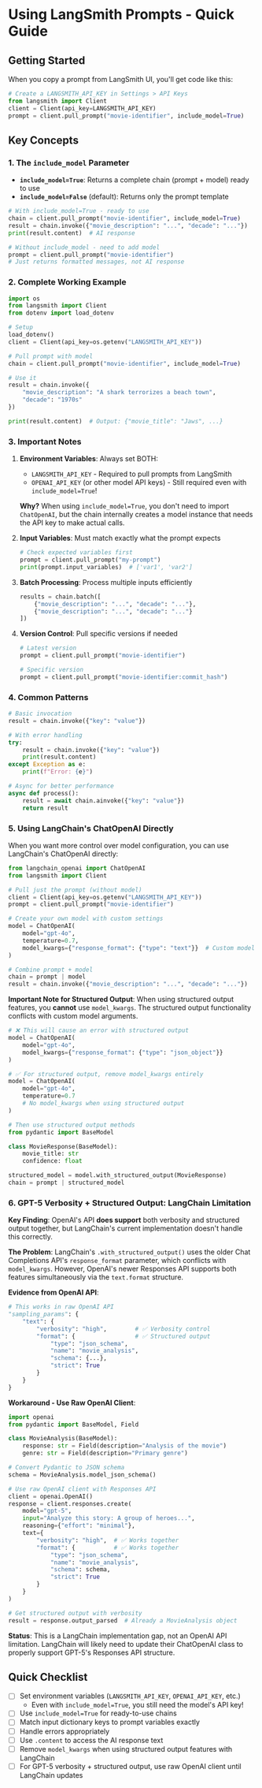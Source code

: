 # Using LangSmith Prompts - Quick Guide

## Getting Started

When you copy a prompt from LangSmith UI, you'll get code like this:
```python
# Create a LANGSMITH_API_KEY in Settings > API Keys
from langsmith import Client
client = Client(api_key=LANGSMITH_API_KEY)
prompt = client.pull_prompt("movie-identifier", include_model=True)
```

## Key Concepts

### 1. The `include_model` Parameter

- **`include_model=True`**: Returns a complete chain (prompt + model) ready to use
- **`include_model=False`** (default): Returns only the prompt template

```python
# With include_model=True - ready to use
chain = client.pull_prompt("movie-identifier", include_model=True)
result = chain.invoke({"movie_description": "...", "decade": "..."})
print(result.content)  # AI response

# Without include_model - need to add model
prompt = client.pull_prompt("movie-identifier")
# Just returns formatted messages, not AI response
```

### 2. Complete Working Example

```python
import os
from langsmith import Client
from dotenv import load_dotenv

# Setup
load_dotenv()
client = Client(api_key=os.getenv("LANGSMITH_API_KEY"))

# Pull prompt with model
chain = client.pull_prompt("movie-identifier", include_model=True)

# Use it
result = chain.invoke({
    "movie_description": "A shark terrorizes a beach town",
    "decade": "1970s"
})

print(result.content)  # Output: {"movie_title": "Jaws", ...}
```

### 3. Important Notes

1. **Environment Variables**: Always set BOTH:
   - `LANGSMITH_API_KEY` - Required to pull prompts from LangSmith
   - `OPENAI_API_KEY` (or other model API keys) - Still required even with `include_model=True`!
   
   **Why?** When using `include_model=True`, you don't need to import `ChatOpenAI`, but the chain internally creates a model instance that needs the API key to make actual calls.

2. **Input Variables**: Must match exactly what the prompt expects
   ```python
   # Check expected variables first
   prompt = client.pull_prompt("my-prompt")
   print(prompt.input_variables)  # ['var1', 'var2']
   ```

3. **Batch Processing**: Process multiple inputs efficiently
   ```python
   results = chain.batch([
       {"movie_description": "...", "decade": "..."},
       {"movie_description": "...", "decade": "..."}
   ])
   ```

4. **Version Control**: Pull specific versions if needed
   ```python
   # Latest version
   prompt = client.pull_prompt("movie-identifier")
   
   # Specific version
   prompt = client.pull_prompt("movie-identifier:commit_hash")
   ```

### 4. Common Patterns

```python
# Basic invocation
result = chain.invoke({"key": "value"})

# With error handling
try:
    result = chain.invoke({"key": "value"})
    print(result.content)
except Exception as e:
    print(f"Error: {e}")

# Async for better performance
async def process():
    result = await chain.ainvoke({"key": "value"})
    return result
```

### 5. Using LangChain's ChatOpenAI Directly

When you want more control over model configuration, you can use LangChain's ChatOpenAI directly:

```python
from langchain_openai import ChatOpenAI
from langsmith import Client

# Pull just the prompt (without model)
client = Client(api_key=os.getenv("LANGSMITH_API_KEY"))
prompt = client.pull_prompt("movie-identifier")

# Create your own model with custom settings
model = ChatOpenAI(
    model="gpt-4o",
    temperature=0.7,
    model_kwargs={"response_format": {"type": "text"}}  # Custom model arguments
)

# Combine prompt + model
chain = prompt | model
result = chain.invoke({"movie_description": "...", "decade": "..."})
```

**Important Note for Structured Output**: When using structured output features, you **cannot** use `model_kwargs`. The structured output functionality conflicts with custom model arguments.

```python
# ❌ This will cause an error with structured output
model = ChatOpenAI(
    model="gpt-4o",
    model_kwargs={"response_format": {"type": "json_object"}}
)

# ✅ For structured output, remove model_kwargs entirely
model = ChatOpenAI(
    model="gpt-4o",
    temperature=0.7
    # No model_kwargs when using structured output
)

# Then use structured output methods
from pydantic import BaseModel

class MovieResponse(BaseModel):
    movie_title: str
    confidence: float

structured_model = model.with_structured_output(MovieResponse)
chain = prompt | structured_model
```

### 6. GPT-5 Verbosity + Structured Output: LangChain Limitation

**Key Finding**: OpenAI's API **does support** both verbosity and structured output together, but LangChain's current implementation doesn't handle this correctly.

**The Problem**: LangChain's `.with_structured_output()` uses the older Chat Completions API's `response_format` parameter, which conflicts with `model_kwargs`. However, OpenAI's newer Responses API supports both features simultaneously via the `text.format` structure.

**Evidence from OpenAI API**:
```python
# This works in raw OpenAI API
"sampling_params": {
    "text": {
        "verbosity": "high",        # ✅ Verbosity control
        "format": {                 # ✅ Structured output  
            "type": "json_schema",
            "name": "movie_analysis",
            "schema": {...},
            "strict": True
        }
    }
}
```

**Workaround - Use Raw OpenAI Client**:
```python
import openai
from pydantic import BaseModel, Field

class MovieAnalysis(BaseModel):
    response: str = Field(description="Analysis of the movie")
    genre: str = Field(description="Primary genre")

# Convert Pydantic to JSON schema
schema = MovieAnalysis.model_json_schema()

# Use raw OpenAI client with Responses API
client = openai.OpenAI()
response = client.responses.create(
    model="gpt-5",
    input="Analyze this story: A group of heroes...",
    reasoning={"effort": "minimal"},
    text={
        "verbosity": "high",  # ✅ Works together
        "format": {           # ✅ Works together
            "type": "json_schema",
            "name": "movie_analysis", 
            "schema": schema,
            "strict": True
        }
    }
)

# Get structured output with verbosity
result = response.output_parsed  # Already a MovieAnalysis object
```

**Status**: This is a LangChain implementation gap, not an OpenAI API limitation. LangChain will likely need to update their ChatOpenAI class to properly support GPT-5's Responses API structure.

## Quick Checklist

- [ ] Set environment variables (`LANGSMITH_API_KEY`, `OPENAI_API_KEY`, etc.)
  - Even with `include_model=True`, you still need the model's API key!
- [ ] Use `include_model=True` for ready-to-use chains
- [ ] Match input dictionary keys to prompt variables exactly
- [ ] Handle errors appropriately
- [ ] Use `.content` to access the AI response text
- [ ] Remove `model_kwargs` when using structured output features with LangChain
- [ ] For GPT-5 verbosity + structured output, use raw OpenAI client until LangChain updates